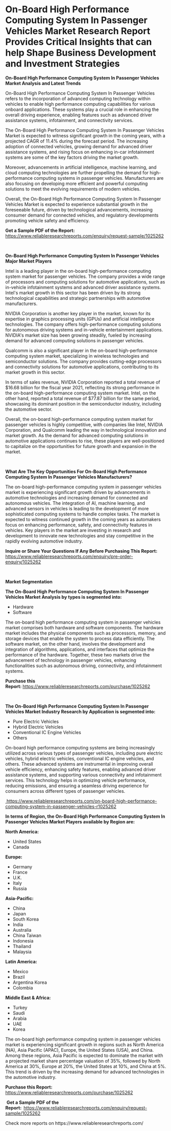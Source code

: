 <p><h1>On-Board High Performance Computing System In Passenger Vehicles Market Research Report Provides Critical Insights that can help Shape Business Development and Investment Strategies</h1></p><p><strong>On-Board High Performance Computing System In Passenger Vehicles Market Analysis and Latest Trends</strong></p>
<p><p>On-Board High Performance Computing System In Passenger Vehicles refers to the incorporation of advanced computing technology within vehicles to enable high performance computing capabilities for various onboard applications. These systems play a crucial role in enhancing the overall driving experience, enabling features such as advanced driver assistance systems, infotainment, and connectivity services.</p><p>The On-Board High Performance Computing System In Passenger Vehicles Market is expected to witness significant growth in the coming years, with a projected CAGR of 11.4% during the forecast period. The increasing adoption of connected vehicles, growing demand for advanced driver assistance systems, and rising focus on enhancing in-car infotainment systems are some of the key factors driving the market growth.</p><p>Moreover, advancements in artificial intelligence, machine learning, and cloud computing technologies are further propelling the demand for high-performance computing systems in passenger vehicles. Manufacturers are also focusing on developing more efficient and powerful computing solutions to meet the evolving requirements of modern vehicles.</p><p>Overall, the On-Board High Performance Computing System In Passenger Vehicles Market is expected to experience substantial growth in the foreseeable future, driven by technological advancements, increasing consumer demand for connected vehicles, and regulatory developments promoting vehicle safety and efficiency.</p></p>
<p><strong>Get a Sample PDF of the Report:&nbsp;</strong> <a href="https://www.reliableresearchreports.com/enquiry/request-sample/1025262">https://www.reliableresearchreports.com/enquiry/request-sample/1025262</a></p>
<p>&nbsp;</p>
<p><strong>On-Board High Performance Computing System In Passenger Vehicles Major Market Players</strong></p>
<p><p>Intel is a leading player in the on-board high-performance computing system market for passenger vehicles. The company provides a wide range of processors and computing solutions for automotive applications, such as in-vehicle infotainment systems and advanced driver assistance systems. Intel's market growth in this sector has been driven by its strong technological capabilities and strategic partnerships with automotive manufacturers.</p><p>NVIDIA Corporation is another key player in the market, known for its expertise in graphics processing units (GPUs) and artificial intelligence technologies. The company offers high-performance computing solutions for autonomous driving systems and in-vehicle entertainment applications. NVIDIA's market size has been growing steadily, fueled by increasing demand for advanced computing solutions in passenger vehicles.</p><p>Qualcomm is also a significant player in the on-board high-performance computing system market, specializing in wireless technologies and semiconductor solutions. The company provides cutting-edge processors and connectivity solutions for automotive applications, contributing to its market growth in this sector.</p><p>In terms of sales revenue, NVIDIA Corporation reported a total revenue of $16.68 billion for the fiscal year 2021, reflecting its strong performance in the on-board high-performance computing system market. Intel, on the other hand, reported a total revenue of $77.87 billion for the same period, showcasing its dominant position in the semiconductor industry, including the automotive sector.</p><p>Overall, the on-board high-performance computing system market for passenger vehicles is highly competitive, with companies like Intel, NVIDIA Corporation, and Qualcomm leading the way in technological innovation and market growth. As the demand for advanced computing solutions in automotive applications continues to rise, these players are well-positioned to capitalize on the opportunities for future growth and expansion in the market.</p></p>
<p>&nbsp;</p>
<p><strong>What Are The Key Opportunities For On-Board High Performance Computing System In Passenger Vehicles Manufacturers?</strong></p>
<p><p>The on-board high-performance computing system in passenger vehicles market is experiencing significant growth driven by advancements in automotive technologies and increasing demand for connected and autonomous vehicles. The integration of AI, machine learning, and advanced sensors in vehicles is leading to the development of more sophisticated computing systems to handle complex tasks. The market is expected to witness continued growth in the coming years as automakers focus on enhancing performance, safety, and connectivity features in vehicles. Key players in the market are investing in research and development to innovate new technologies and stay competitive in the rapidly evolving automotive industry.</p></p>
<p><strong>Inquire or Share Your Questions If Any Before Purchasing This Report:</strong> <a href="https://www.reliableresearchreports.com/enquiry/pre-order-enquiry/1025262">https://www.reliableresearchreports.com/enquiry/pre-order-enquiry/1025262</a></p>
<p>&nbsp;</p>
<p><strong>Market Segmentation</strong></p>
<p><strong>The On-Board High Performance Computing System In Passenger Vehicles Market Analysis by types is segmented into:</strong></p>
<p><ul><li>Hardware</li><li>Software</li></ul></p>
<p><p>The on-board high performance computing system in passenger vehicles market comprises both hardware and software components. The hardware market includes the physical components such as processors, memory, and storage devices that enable the system to process data efficiently. The software market, on the other hand, involves the development and integration of algorithms, applications, and interfaces that optimize the performance of the hardware. Together, these two markets drive the advancement of technology in passenger vehicles, enhancing functionalities such as autonomous driving, connectivity, and infotainment systems.</p></p>
<p><strong>Purchase this Report:&nbsp;</strong><a href="https://www.reliableresearchreports.com/purchase/1025262">https://www.reliableresearchreports.com/purchase/1025262</a></p>
<p>&nbsp;</p>
<p><strong>The On-Board High Performance Computing System In Passenger Vehicles Market Industry Research by Application is segmented into:</strong></p>
<p><ul><li>Pure Electric Vehicles</li><li>Hybrid Electric Vehicles</li><li>Conventional IC Engine Vehicles</li><li>Others</li></ul></p>
<p><p>On-board high performance computing systems are being increasingly utilized across various types of passenger vehicles, including pure electric vehicles, hybrid electric vehicles, conventional IC engine vehicles, and others. These advanced systems are instrumental in improving overall vehicle efficiency, enhancing safety features, enabling advanced driver assistance systems, and supporting various connectivity and infotainment services. This technology helps in optimizing vehicle performance, reducing emissions, and ensuring a seamless driving experience for consumers across different types of passenger vehicles.</p></p>
<p><a href="https://www.reliableresearchreports.com/on-board-high-performance-computing-system-in-passenger-vehicles-r1025262">&nbsp;https://www.reliableresearchreports.com/on-board-high-performance-computing-system-in-passenger-vehicles-r1025262</a></p>
<p><strong>In terms of Region, the On-Board High Performance Computing System In Passenger Vehicles Market Players available by Region are:</strong></p>
<p>
    <p> <strong> North America: </strong>
        <ul>
            <li>United States</li>
            <li>Canada</li>
        </ul>
        </p> 
    <p> <strong> Europe: </strong>
        <ul>
            <li>Germany</li>
            <li>France</li>
            <li>U.K.</li>
            <li>Italy</li>
            <li>Russia</li>
        </ul>
        </p> 
    <p> <strong> Asia-Pacific: </strong>
        <ul>
            <li>China</li>
            <li>Japan</li>
            <li>South Korea</li>
            <li>India</li>
            <li>Australia</li>
            <li>China Taiwan</li>
            <li>Indonesia</li>
            <li>Thailand</li>
            <li>Malaysia</li>
        </ul>
        </p> 
    <p> <strong> Latin America: </strong>
        <ul>
            <li>Mexico</li>
            <li>Brazil</li>
            <li>Argentina Korea</li>
            <li>Colombia</li>
        </ul>
        </p> 
    <p> <strong> Middle East & Africa: </strong>
        <ul>
            <li>Turkey</li>
            <li>Saudi</li>
            <li>Arabia</li>
            <li>UAE</li>
            <li>Korea</li>
        </ul>
    </p>
    </p>
<p><p>The on-board high performance computing system in passenger vehicles market is experiencing significant growth in regions such as North America (NA), Asia Pacific (APAC), Europe, the United States (USA), and China. Among these regions, Asia Pacific is expected to dominate the market with a projected market share percentage valuation of 35%, followed by North America at 30%, Europe at 20%, the United States at 10%, and China at 5%. This trend is driven by the increasing demand for advanced technologies in the automotive industry.</p></p>
<p><strong>Purchase this Report: </strong><a href="https://www.reliableresearchreports.com/purchase/1025262">https://www.reliableresearchreports.com/purchase/1025262</a></p>
<p>&nbsp;<strong>Get a Sample PDF of the Report:&nbsp;&nbsp;</strong><a href="https://www.reliableresearchreports.com/enquiry/request-sample/1025262">https://www.reliableresearchreports.com/enquiry/request-sample/1025262</a></p>
<p><strong></strong></p>
<p>Check more reports on https://www.reliableresearchreports.com/</p>